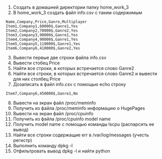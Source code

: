 1) Создать в домашней директории папку home_work_3
2) В home_work_3 создать файл info.csv с таким содержимым
```
Name,Company,Price,Ganre,Multiplayer
Item1,Company1,60000$,Ganre1,Yes
Item2,Company2,70000$,Ganre2,Yes
Item3,Company3,90000$,Ganre1,Yes
Item4,Company4,90000$,Ganre1,Yes
Item5,Company5,110000$,Ganre1,Yes
Item6,Company6,410000$,Ganre2,Yes
```
3) Вывести первые две строки файла info.csv
4) Вывести стобец Price
5) Найти все строки, в которых встречается слово Ganre2
6) Найти все строки, в которых встречается слово Ganre2 и вывести для них столбец Price
7) Дозаписать в файл info.csv с помощью echo строку
```
Item7,Company6,450000$,Ganre1,No
```
8) Вывести на экран файл /proc/meminfo
9) Получить из файла /proc/meminfo информацию о HugePages
10) Вывести на экран файл /proc/cpuinfo
11) Получить из файла /proc/cpuinfo model name
12) Получить model name с помощью команды lscpu (распарсить ее вывод)
13) Найти все строки содержащие err в /var/log/messages (учесть регистр)
14) Выполнить команду  dpkg -l
15) Отфильтровать вывод  dpkg -l и найти python
